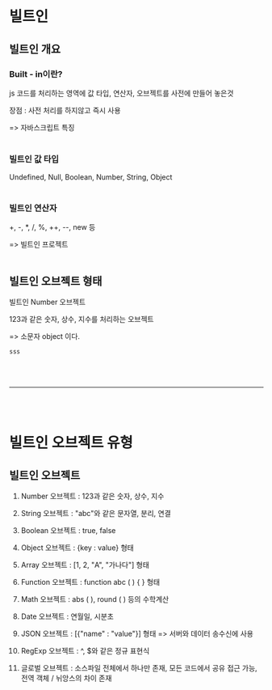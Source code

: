 # 빌트인
## 빌트인 개요
### Built - in이란?
js 코드를 처리하는 영역에 값 타입, 연산자, 오브젝트를 사전에 만들어 놓은것

장점 : 사전 처리를 하지않고 즉시 사용

=> 자바스크립트 특징
<br></br>


### 빌트인 값 타입
Undefined, Null, Boolean, Number, String, Object
<br></br>

### 빌트인 연산자
+, -, *, /, %, ++, --, new 등

=> 빌트인 프로젝트
<br></br>

## 빌트인 오브젝트 형태
빌트인 Number 오브젝트

123과 같은 숫자, 상수, 지수를 처리하는 오브젝트

=> 소문자 object 이다.
```js
sss
```
<br></br>

---
<br></br>

# 빌트인 오브젝트 유형
## 빌트인 오브젝트
1. Number 오브젝트 : 123과 같은 숫자, 상수, 지수

2. String 오브젝트 : "abc"와 같은 문자열, 분리, 연결

3. Boolean 오브젝트 : true, false

4. Object 오브젝트 : {key : value} 형태

5. Array 오브젝트 : [1, 2, "A", "가나다"] 형태

6. Function 오브젝트 : function abc ( ) { } 형태

7. Math 오브젝트 : abs ( ), round ( ) 등의 수학계산

7. Date 오브젝트 : 연월일, 시분초

8. JSON 오브젝트 : [{"name" : "value"}] 형태  => 서버와 데이터 송수신에 사용

9. RegExp 오브젝트 : ^, $와 같은 정규 표현식

10. 글로벌 오브젝트 : 소스파일 전체에서 하나만 존재, 모든 코드에서 공유 접근 가능, 전역 객체 / 뉘앙스의 차이 존재